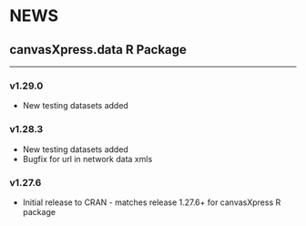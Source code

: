 # NEWS

## canvasXpress.data R Package 

---
### v1.29.0
* New testing datasets added

### v1.28.3
* New testing datasets added
* Bugfix for url in network data xmls

### v1.27.6
* Initial release to CRAN - matches release 1.27.6+ for canvasXpress R package
